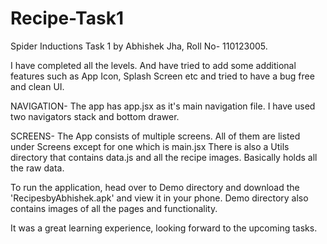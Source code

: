 # Recipe-Task1
Spider Inductions Task 1 by Abhishek Jha, Roll No- 110123005.

I have completed all the levels. And have tried to add some additional features such as App Icon, Splash Screen etc and tried to have a bug free and clean UI. 

NAVIGATION- 
The app has app.jsx as it's main navigation file. I have used two navigators stack and bottom drawer.

SCREENS-
The App consists of multiple screens. All of them are listed under Screens except for one which is main.jsx
There is also a Utils directory that contains data.js and all the recipe images. Basically holds all the raw data.

To run the application, head over to Demo directory and download the 'RecipesbyAbhishek.apk' and view it in your phone. Demo directory also contains images of all the pages and functionality.

It was a great learning experience, looking forward to the upcoming tasks.  


